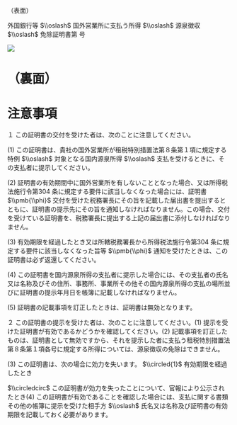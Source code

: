 （表面）

外国銀行等 $\\oslash$ 国外営業所に支払う所得 $\\oslash$ 源泉徴収 $\\oslash$ 免除証明書第 号

![](https://www.nta.go.jp/tmp/307b0e14-dca2-4f20-832e-6e8367233a17/images/7012cb0a353ee083bf4cd41084d532492e6cf4307264132d997ec467f331085e.jpg)

# （裏面）

# 注意事項

１ この証明書の交付を受けた者は、次のことに注意してください。

(1) この証明書は、貴社の国外営業所が租税特別措置法第８条第１項に規定する特例 $\\oslash$ 対象となる国内源泉所得 $\\oslash$ 支払を受けるときに、その支払者に提示してください。

(2) 証明書の有効期間中に国外営業所を有しないこととなった場合、又は所得税法施行令第304 条に規定する要件に該当しなくなった場合には、証明書 $\\pmb{\\phi}$ 交付を受けた税務署長にその旨を記載した届出書を提出するとともに、証明書の提示先にその旨を通知しなければなりません。この場合、交付を受けている証明書を、税務署長に提出する上記の届出書に添付しなければなりません。

(3) 有効期限を経過したとき又は所轄税務署長から所得税法施行令第304 条に規定する要件に該当しなくなった旨等 $\\pmb{\\phi}$ 通知を受けたときは、この証明書は必ず返還してください。

(4) この証明書を国内源泉所得の支払者に提示した場合には、その支払者の氏名又は名称及びその住所、事務所、事業所その他その国内源泉所得の支払の場所並びに証明書の提示年月日を帳簿に記載しなければなりません。

(5) 証明書の記載事項を訂正したときは、証明書は無効となります。

２ この証明書の提示を受けた者は、次のことに注意してください。(1) 提示を受けた証明書が有効であるかどうかを確認してください。(2) 記載事項を訂正したものは、証明書として無効ですから、それを提示した者に支払う租税特別措置法第８条第１項各号に規定する所得については、源泉徴収の免除はできません。

(3) この証明書は、次の場合に効力を失います。 $\\circled{1}$ 有効期限を経過したとき

$\\circledcirc$ この証明書が効力を失ったことについて、官報により公示されたとき(4) この証明書が有効であることを確認した場合には、支払に関する書類その他の帳簿に提示を受けた相手方 $\\oslash$ 氏名又は名称及び証明書の有効期限を記載しておく必要があります。